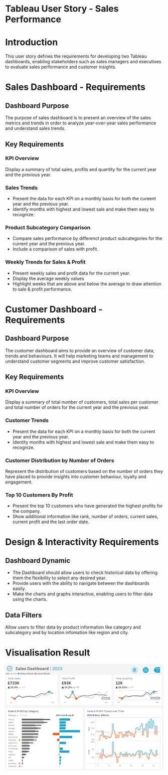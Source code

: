 # Tableau User Story - Sales Performance 

# Introduction
This user story defines the requirements for developing two Tableau dashboards, enabling stakeholders such as sales managers and executives to evaluate sales performance and customer insights.

# Sales Dashboard - Requirements
## Dashboard Purpose
The purpose of sales dashboard is to present an overview of the sales metrics and trends in order to analyze year-over-year sales performance and understand sales trends.

## Key Requirements

### KPI Overview
Display a summary of total sales, profits and quantity for the current year and the previous year.

### Sales Trends
- Present the data for each KPI on a monthly basis for both the cureent year and the previous year.
- Identify months with highest and lowest sale and make them easy to recognize.

### Product Subcategory Comparison
- Compare sales performance by differenct product subcategories for the current year and the previous year.
- Include a comparison of sales with profit.

### Weekly Trends for Sales & Profit
- Present weekly sales and profit data for the current year.
- Display the average weekly values
- Highlight weeks that are above and below the average to draw attention to sale & profit performance.

# Customer Dashboard - Requirements

## Dashboard Purpose
The customer dashboard aims to provide an overview of customer data, trends and behaviours. It will help marketing teams and management to understand customer segments and improve customer satisfaction.

## Key Requirements

### KPI Overview
Display a summary of total number of customers, total sales per customer and total number of orders for the current year and the previous year.

### Customer Trends
- Present the data for each KPI on a monthly basis for both the current year and the previous year.
- Identity months with highest and lowest sale and make them easy to recognize.

### Customer Distribution by Number of Orders
Represent the distribution of customers based on the number of orders they have placed to provide insights into customer behaviour, loyalty and engagement.

### Top 10 Customers By Profit
- Present the top 10 customers who have generated the highest profits for the company.
- Show additional information like rank, number of orders, current sales, current profit and the last order date.

# Design & Interactivity Requirements

## Dashboard Dynamic
- The Dashboard should allow users to check historical data by offering them the flexibility to select any desired year.
- Provide users with the ability to navigate between the dashboards easily.
- Make the charts and graphs interactive, enabling users to filter data using the charts.

## Data Filters

Allow users to filter data by product information like category and subcategory and by location infomation like region and city.



# Visualisation Result

![Tableau](images/sales_dashboard.png)
